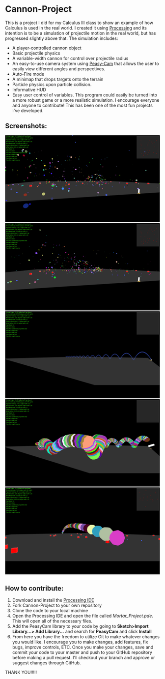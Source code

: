 # Cannon-Project
This is a project I did for my Calculus III class to show an example of how Calculus is used in the real world. I created it using [Processing](https://processing.org/) and its intention is to be a simulation of projectile motion in the real world, but has progressed slightly above that. The simulation includes:
- A player-controlled cannon object
- Basic projectile physics
- A variable-width cannon for control over projectile radius
- An easy-to-use camera system using [Peasy-Cam](http://mrfeinberg.com/peasycam/) that allows the user to easily view different angles and perspectives.
- Auto-Fire mode
- A minimap that drops targets onto the terrain
- Particle physics upon particle collision.
- Informative HUD
- Easy user control of variables.
This program could easily be turned into a more robust game or a more realistic simulation. I encourage everyone and anyone to contribute! This has been one of the most fun projects I've developed. 

## Screenshots:
![img1](Screenshots/1501649399838.png)
![img2](Screenshots/1501649400960.png)
![img3](Screenshots/1501649428698.png)
![img4](Screenshots/1501649465230.png)
![img5](Screenshots/1501649592718.png)

## How to contribute:
1. Download and install the [Processing IDE](https://processing.org/download/)
2. Fork Cannon-Project to your own repository
3. Clone the code to your local machine
4. Open the Processing IDE and open the file called *Mortar_Project.pde*. This will open all of the necessary files.
5. Add the PeasyCam library to your code by going to **Sketch>Import Library...> Add Library...** and search for **PeasyCam** and click **Install**
6. From here you have the freedom to utilize Git to make whatever changes you would like. I encourage you to make changes, add features, fix bugs, improve controls, ETC. Once you make your changes, save and commit your code to your master and push to your GitHub repository before making a pull request. I'll checkout your branch and approve or suggest changes through GitHub. 

THANK YOU!!!!!
